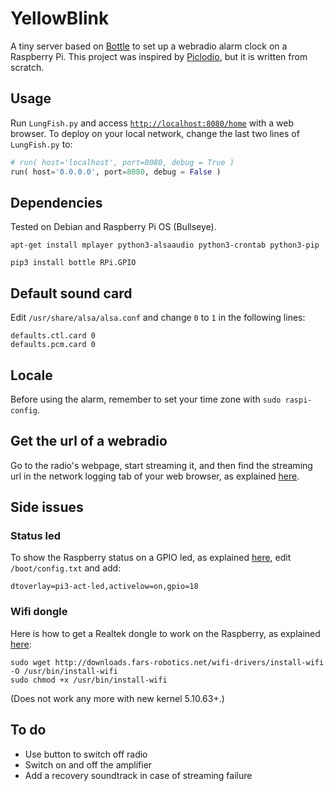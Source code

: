 # YellowBlink

A tiny server based on [Bottle](https://bottlepy.org/docs/dev/) to set up a webradio alarm clock on a Raspberry Pi. This project was inspired by [Piclodio](https://github.com/Sispheor/piclodio3), but it is written from scratch.

## Usage

Run `LungFish.py` and access [`http://localhost:8080/home`](http://localhost:8080/home) with a web browser. To deploy on your local network, change the last two lines of `LungFish.py` to:

```python
# run( host='localhost', port=8080, debug = True )
run( host='0.0.0.0', port=8080, debug = False )
```
## Dependencies

Tested on Debian and Raspberry Pi OS (Bullseye).


```
apt-get install mplayer python3-alsaaudio python3-crontab python3-pip
```
```
pip3 install bottle RPi.GPIO
```
## Default sound card

Edit `/usr/share/alsa/alsa.conf` and change `0` to `1` in the following lines:
```
defaults.ctl.card 0
defaults.pcm.card 0
```

## Locale

Before using the alarm, remember to set your time zone with `sudo raspi-config`.

## Get the url of a webradio

Go to the radio's webpage, start streaming it, and then find the streaming url in the network logging tab of your web browser, as explained [here](https://stackoverflow.com/questions/28314897/how-to-get-direct-streaming-url-from-this-flash-online-streaming-radio-station).

## Side issues

### Status led

To show the Raspberry status on a GPIO led, as explained [here](https://forums.raspberrypi.com/viewtopic.php?t=146455), edit `/boot/config.txt` and add:
```
dtoverlay=pi3-act-led,activelow=on,gpio=18
```
### Wifi dongle

Here is how to get a Realtek dongle to work on the Raspberry, as explained [here](https://forums.raspberrypi.com/viewtopic.php?t=285488):

```
sudo wget http://downloads.fars-robotics.net/wifi-drivers/install-wifi -O /usr/bin/install-wifi
sudo chmod +x /usr/bin/install-wifi
```
(Does not work any more with new kernel 5.10.63+.)

## To do

- Use button to switch off radio
- Switch on and off the amplifier
- Add a recovery soundtrack in case of streaming failure
